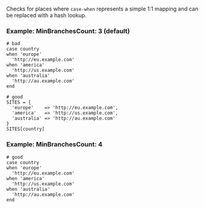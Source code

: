 Checks for places where `case-when` represents a simple 1:1
mapping and can be replaced with a hash lookup.

### Example: MinBranchesCount: 3 (default)
    # bad
    case country
    when 'europe'
      'http://eu.example.com'
    when 'america'
      'http://us.example.com'
    when 'australia'
      'http://au.example.com'
    end

    # good
    SITES = {
      'europe'    => 'http://eu.example.com',
      'america'   => 'http://us.example.com',
      'australia' => 'http://au.example.com'
    }
    SITES[country]

### Example: MinBranchesCount: 4
    # good
    case country
    when 'europe'
      'http://eu.example.com'
    when 'america'
      'http://us.example.com'
    when 'australia'
      'http://au.example.com'
    end
